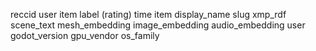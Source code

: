 reccid  user 	item 	label (rating)  time 
item display_name slug xmp_rdf scene_text  mesh_embedding  image_embedding audio_embedding
user 	godot_version gpu_vendor  os_family
